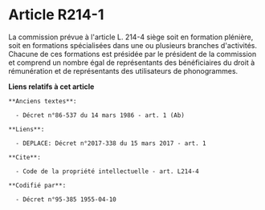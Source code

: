 # Article R214-1

La commission prévue à l'article L. 214-4 siège soit en formation plénière, soit en formations spécialisées dans une ou
plusieurs branches d'activités. Chacune de ces formations est présidée par le président de la commission et comprend un
nombre égal de représentants des bénéficiaires du droit à rémunération et de représentants des utilisateurs de phonogrammes.

**Liens relatifs à cet article**

	**Anciens textes**:

	  - Décret n°86-537 du 14 mars 1986 - art. 1 (Ab)

	**Liens**:

	  - DEPLACE: Décret n°2017-338 du 15 mars 2017 - art. 1

	**Cite**:

	  - Code de la propriété intellectuelle - art. L214-4

	**Codifié par**:

	  - Décret n°95-385 1955-04-10
